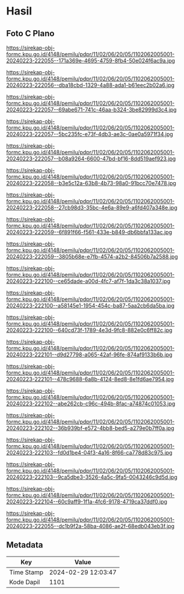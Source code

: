 # Hasil

## Foto C Plano

https://sirekap-obj-formc.kpu.go.id/4148/pemilu/pdpr/11/02/06/20/05/1102062005001-20240223-222055--171a369e-4695-4759-8fb4-50e024f6ac9a.jpg

https://sirekap-obj-formc.kpu.go.id/4148/pemilu/pdpr/11/02/06/20/05/1102062005001-20240223-222056--dba18cbd-1329-4a88-ada1-b61eec2b02a6.jpg

https://sirekap-obj-formc.kpu.go.id/4148/pemilu/pdpr/11/02/06/20/05/1102062005001-20240223-222057--69abe671-741c-46aa-b324-3be82999d3c4.jpg

https://sirekap-obj-formc.kpu.go.id/4148/pemilu/pdpr/11/02/06/20/05/1102062005001-20240223-222057--5bc235fc-e73f-4db3-ae3c-0ae0a5971f34.jpg

https://sirekap-obj-formc.kpu.go.id/4148/pemilu/pdpr/11/02/06/20/05/1102062005001-20240223-222057--b08a9264-6600-47bd-bf16-8dd519aef923.jpg

https://sirekap-obj-formc.kpu.go.id/4148/pemilu/pdpr/11/02/06/20/05/1102062005001-20240223-222058--b3e5c12a-63b8-4b73-98a0-91bcc70e7478.jpg

https://sirekap-obj-formc.kpu.go.id/4148/pemilu/pdpr/11/02/06/20/05/1102062005001-20240223-222058--27cb98d3-35bc-4e6a-89e9-a6fd407a348e.jpg

https://sirekap-obj-formc.kpu.go.id/4148/pemilu/pdpr/11/02/06/20/05/1102062005001-20240223-222059--6f891f66-f561-433e-b849-db6bbfa133ac.jpg

https://sirekap-obj-formc.kpu.go.id/4148/pemilu/pdpr/11/02/06/20/05/1102062005001-20240223-222059--3805b68e-e7fb-4574-a2b2-84506b7a2588.jpg

https://sirekap-obj-formc.kpu.go.id/4148/pemilu/pdpr/11/02/06/20/05/1102062005001-20240223-222100--ce65dade-a00d-4fc7-af7f-1da3c38a1037.jpg

https://sirekap-obj-formc.kpu.go.id/4148/pemilu/pdpr/11/02/06/20/05/1102062005001-20240223-222100--a58145e1-1954-454c-ba87-5aa2cb6da5ba.jpg

https://sirekap-obj-formc.kpu.go.id/4148/pemilu/pdpr/11/02/06/20/05/1102062005001-20240223-222100--640cd73f-1789-4e3d-9fc8-882e0c6ff82c.jpg

https://sirekap-obj-formc.kpu.go.id/4148/pemilu/pdpr/11/02/06/20/05/1102062005001-20240223-222101--d9d27798-a065-42af-96fe-874af9133b6b.jpg

https://sirekap-obj-formc.kpu.go.id/4148/pemilu/pdpr/11/02/06/20/05/1102062005001-20240223-222101--478c9688-6a8b-4124-8ed8-8e1fd6ae7954.jpg

https://sirekap-obj-formc.kpu.go.id/4148/pemilu/pdpr/11/02/06/20/05/1102062005001-20240223-222102--abe262cb-c96c-494b-8fac-a74874c01053.jpg

https://sirekap-obj-formc.kpu.go.id/4148/pemilu/pdpr/11/02/06/20/05/1102062005001-20240223-222102--36b939bf-e572-4bb8-bed5-a279e0b7ff0a.jpg

https://sirekap-obj-formc.kpu.go.id/4148/pemilu/pdpr/11/02/06/20/05/1102062005001-20240223-222103--fd0d1be4-04f3-4a16-8f66-ca778d83c975.jpg

https://sirekap-obj-formc.kpu.go.id/4148/pemilu/pdpr/11/02/06/20/05/1102062005001-20240223-222103--9ca5dbe3-3526-4a5c-9fa5-0043246c9d5d.jpg

https://sirekap-obj-formc.kpu.go.id/4148/pemilu/pdpr/11/02/06/20/05/1102062005001-20240223-222104--60c9aff9-1f1a-4fc6-9178-4719ca37ddf0.jpg

https://sirekap-obj-formc.kpu.go.id/4148/pemilu/pdpr/11/02/06/20/05/1102062005001-20240223-222055--dc1b9f2a-58ba-4086-ae2f-68edb043eb3f.jpg


## Metadata

| Key        | Value               |
| ---------- | ------------------- |
| Time Stamp | 2024-02-29 12:03:47 |
| Kode Dapil | 1101                |



